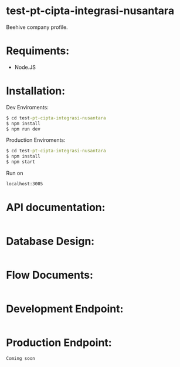 # test-pt-cipta-integrasi-nusantara

Beehive company profile.

# Requiments:

- Node.JS

# Installation:

Dev Enviroments:

```cmd
$ cd test-pt-cipta-integrasi-nusantara
$ npm install
$ npm run dev
```

Production Enviroments:

```cmd
$ cd test-pt-cipta-integrasi-nusantara
$ npm install
$ npm start
```

Run on

```cmd
localhost:3005
```

# API documentation:

```link

```

# Database Design:

```link

```

# Flow Documents:

```link

```

# Development Endpoint:

```link

```

# Production Endpoint:

```link
Coming soon
```
